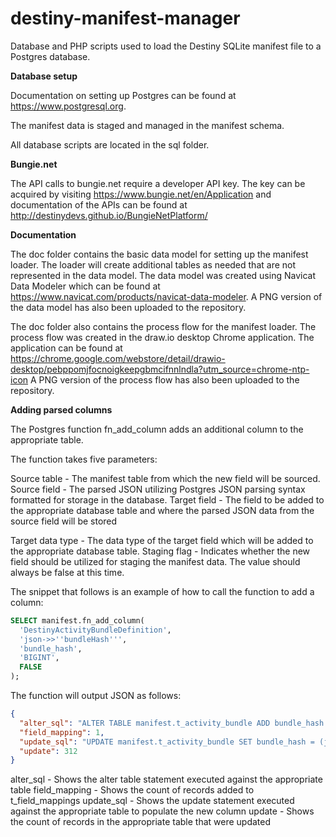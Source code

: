 # destiny-manifest-manager
Database and PHP scripts used to load the Destiny SQLite manifest file to a Postgres database.

**Database setup**

Documentation on setting up Postgres can be found at https://www.postgresql.org.

The manifest data is staged and managed in the manifest schema.

All database scripts are located in the sql folder.

**Bungie.net**

The API calls to bungie.net require a developer API key. The key can be acquired by visiting https://www.bungie.net/en/Application and documentation of the APIs can be found at http://destinydevs.github.io/BungieNetPlatform/

**Documentation**

The doc folder contains the basic data model for setting up the manifest loader. The loader will create additional tables as needed that are not represented in the data model. The data model was created using Navicat Data Modeler which can be found at https://www.navicat.com/products/navicat-data-modeler. A PNG version of the data model has also been uploaded to the repository.

The doc folder also contains the process flow for the manifest loader. The process flow was created in the draw.io desktop Chrome application. The application can be found at https://chrome.google.com/webstore/detail/drawio-desktop/pebppomjfocnoigkeepgbmcifnnlndla?utm_source=chrome-ntp-icon A PNG version of the process flow has also been uploaded to the repository.

**Adding parsed columns**

The Postgres function fn_add_column adds an additional column to the appropriate table.

The function takes five parameters:

  Source table - The manifest table from which the new field will be sourced.
  Source field - The parsed JSON utilizing Postgres JSON parsing syntax formatted for storage in the database.
  Target field - The field to be added to the appropriate database table and where the parsed JSON data from the source field will be stored
  
  Target data type - The data type of the target field which will be added to the appropriate database table.
  Staging flag - Indicates whether the new field should be utilized for staging the manifest data. The value should always be false at this time.

The snippet that follows is an example of how to call the function to add a column:

```sql
SELECT manifest.fn_add_column(
  'DestinyActivityBundleDefinition',
  'json->>''bundleHash''',
  'bundle_hash',
  'BIGINT',
  FALSE
);
```
The function will output JSON as follows:

```json
{
  "alter_sql": "ALTER TABLE manifest.t_activity_bundle ADD bundle_hash BIGINT",
  "field_mapping": 1,
  "update_sql": "UPDATE manifest.t_activity_bundle SET bundle_hash = (json->>'bundleHash')::BIGINT",
  "update": 312
}
```

alter_sql - Shows the alter table statement executed against the appropriate table
field_mapping - Shows the count of records added to t_field_mappings
update_sql - Shows the update statement executed against the appropriate table to populate the new column
update - Shows the count of records in the appropriate table that were updated
